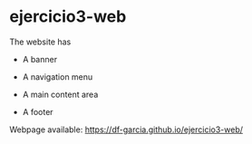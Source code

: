 # ejercicio3-web

The website has

- A banner

- A navigation menu

- A main content area

- A footer

Webpage available: https://df-garcia.github.io/ejercicio3-web/

